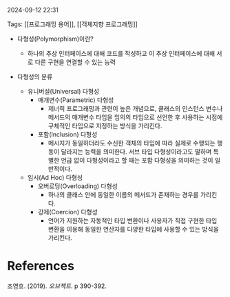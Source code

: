 
2024-09-12 22:31

Tags: [[프로그래밍 용어]], [[객체지향 프로그래밍]]

- 다형성(Polymorphism)이란?
	- 하나의 추상 인터페이스에 대해 코드를 작성하고 이 추상 인터페이스에 대해 서로 다른 구현을 연결할 수 있는 능력

- 다형성의 분류
	- 유니버설(Universal) 다형성
		- 매개변수(Parametric) 다형성
			- 제너릭 프로그래밍과 관련이 높은 개념으로, 클래스의 인스턴스 변수나 메서드의 매개변수 타입을 임의의 타입으로 선언한 후 사용하는 시점에 구체적인 타입으로 지정하는 방식을 가리킨다.
		- 포함(Inclusion) 다형성
			- 메시지가 동일하더라도 수신한 객체의 타입에 따라 실제로 수행되는 행동이 달라지는 능력을 의미한다. 서브 타입 다형성이라고도 말하며 특별한 언급 없이 다형성이라고 할 때는 포함 다형성을 의미하는 것이 일반적이다.
	- 임시(Ad Hoc) 다형성
		- 오버로딩(Overloading) 다형성
			- 하나의 클래스 안에 동일한 이름의 메서드가 존재하는 경우를 가리킨다.
		- 강제(Coercion) 다형성
			- 언어가 지원하는 자동적인 타입 변환이나 사용자가 직접 구현한 타입 변환을 이용해 동일한 연산자를 다양한 타입에 사용할 수 있는 방식을 가리킨다.



# References

조영호. (2019). *오브젝트*. p 390-392.